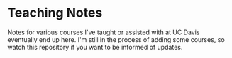 # Teaching Notes

Notes for various courses I've taught or assisted with at UC Davis eventually
end up here. I'm still in the process of adding some courses, so watch this
repository if you want to be informed of updates.
